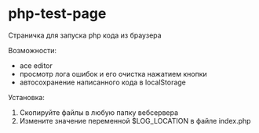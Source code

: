 # php-test-page
Страничка для запуска php кода из браузера

Возможности:
- ace editor
- просмотр лога ошибок и его очистка нажатием кнопки
- автосохранение написанного кода в localStorage

Установка:
1. Скопируйте файлы в любую папку вебсервера
2. Измените значение переменной $LOG_LOCATION в файле index.php

